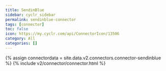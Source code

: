 ```yaml
---
title: SendinBlue
sidebar: cyclr_sidebar
permalink: sendinblue-connector
tags: [connector]
toc: false
icon: https://my.cyclr.com/api/ConnectorIcon/13506
category: All
categories: []
---
```

{% assign connectordata = site.data.v2.connectors.connector-sendinblue %}
{% include v2/connector/connector.html %}	